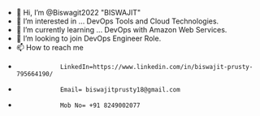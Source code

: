 - 👋 Hi, I’m @Biswagit2022 "BISWAJIT"
- 👀 I’m interested in ... DevOps Tools and Cloud Technologies.
- 🌱 I’m currently learning ... DevOps with Amazon Web Services.
- 💞️ I’m looking to join DevOps Engineer Role.
- 📫 How to reach me 
-                 LinkedIn=https://www.linkedin.com/in/biswajit-prusty-795664190/
-                 Email= biswajitprusty18@gmail.com
-                 Mob No= +91 8249002077

<!---
Biswagit2022/Biswagit2022 is a ✨ special ✨ repository because its `README.md` (this file) appears on your GitHub profile.
You can click the Preview link to take a look at your changes.
--->
